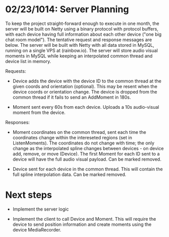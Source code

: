 # 02/23/1014: Server Planning

To keep the project straight-forward enough to execute in one month, the server will be built on Netty using a binary protocol with protocol buffers, with each device having full information about each other device ("one big chat room model"). The tentative request and response messages are below. The server will be built with Netty with all data stored in MySQL, running on a single VPS at (rainbow.io). The server will store audio visual moments in MySQL while keeping an interpolated common thread and device list in memory. 

Requests:

- Device adds the device with the device ID to the common thread at the given coords and orientation (optional). This may be resent when the device coords or orientation change. The device is dropped from the common thread if it fails to send an AddMoment in 180s.

- Moment sent every 60s from each device. Uploads a 10s audio-visual moment from the device.

Responses:

- Moment coordinates on the common thread, sent each time the coordinates change within the intereseted regions (set in ListenMoments). The coordinates do not change with time; the only change as the interpolated spline changes between devices - on device add, remove, or move (Device). The first Moment for each ID sent to a device will have the full audio visual payload. Can be marked removed.

- Device sent for each device in the common thread. This will contain the full spline interpolation data. Can be marked removed.


# Next steps

- Implement the server logic

- Implement the client to call Device and Moment. This will require the device to send position information and create moments using the device MediaRecorder.


